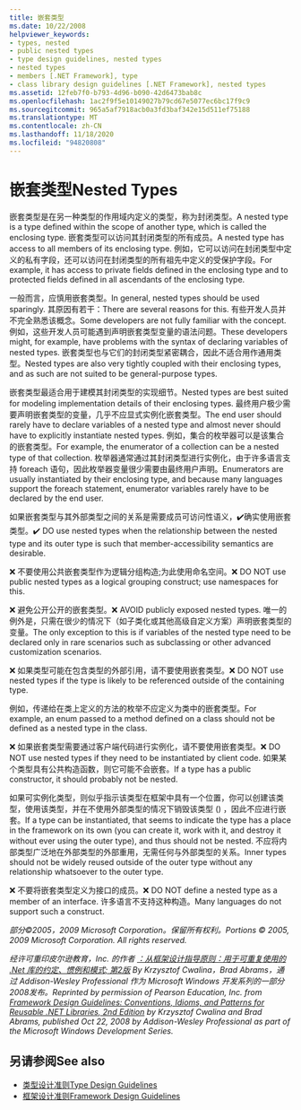 ```yaml
---
title: 嵌套类型
ms.date: 10/22/2008
helpviewer_keywords:
- types, nested
- public nested types
- type design guidelines, nested types
- nested types
- members [.NET Framework], type
- class library design guidelines [.NET Framework], nested types
ms.assetid: 12feb7f0-b793-4d96-b090-42d6473bab8c
ms.openlocfilehash: 1ac2f9f5e10149027b79cd67e5077ec6bc17f9c9
ms.sourcegitcommit: 965a5af7918acb0a3fd3baf342e15d511ef75188
ms.translationtype: MT
ms.contentlocale: zh-CN
ms.lasthandoff: 11/18/2020
ms.locfileid: "94820808"
---
```

# <a name="nested-types"></a><span data-ttu-id="38cb1-102">嵌套类型</span><span class="sxs-lookup"><span data-stu-id="38cb1-102">Nested Types</span></span>
<span data-ttu-id="38cb1-103">嵌套类型是在另一种类型的作用域内定义的类型，称为封闭类型。</span><span class="sxs-lookup"><span data-stu-id="38cb1-103">A nested type is a type defined within the scope of another type, which is called the enclosing type.</span></span> <span data-ttu-id="38cb1-104">嵌套类型可以访问其封闭类型的所有成员。</span><span class="sxs-lookup"><span data-stu-id="38cb1-104">A nested type has access to all members of its enclosing type.</span></span> <span data-ttu-id="38cb1-105">例如，它可以访问在封闭类型中定义的私有字段，还可以访问在封闭类型的所有祖先中定义的受保护字段。</span><span class="sxs-lookup"><span data-stu-id="38cb1-105">For example, it has access to private fields defined in the enclosing type and to protected fields defined in all ascendants of the enclosing type.</span></span>

 <span data-ttu-id="38cb1-106">一般而言，应慎用嵌套类型。</span><span class="sxs-lookup"><span data-stu-id="38cb1-106">In general, nested types should be used sparingly.</span></span> <span data-ttu-id="38cb1-107">其原因有若干：</span><span class="sxs-lookup"><span data-stu-id="38cb1-107">There are several reasons for this.</span></span> <span data-ttu-id="38cb1-108">有些开发人员并不完全熟悉该概念。</span><span class="sxs-lookup"><span data-stu-id="38cb1-108">Some developers are not fully familiar with the concept.</span></span> <span data-ttu-id="38cb1-109">例如，这些开发人员可能遇到声明嵌套类型变量的语法问题。</span><span class="sxs-lookup"><span data-stu-id="38cb1-109">These developers might, for example, have problems with the syntax of declaring variables of nested types.</span></span> <span data-ttu-id="38cb1-110">嵌套类型也与它们的封闭类型紧密耦合，因此不适合用作通用类型。</span><span class="sxs-lookup"><span data-stu-id="38cb1-110">Nested types are also very tightly coupled with their enclosing types, and as such are not suited to be general-purpose types.</span></span>

 <span data-ttu-id="38cb1-111">嵌套类型最适合用于建模其封闭类型的实现细节。</span><span class="sxs-lookup"><span data-stu-id="38cb1-111">Nested types are best suited for modeling implementation details of their enclosing types.</span></span> <span data-ttu-id="38cb1-112">最终用户极少需要声明嵌套类型的变量，几乎不应显式实例化嵌套类型。</span><span class="sxs-lookup"><span data-stu-id="38cb1-112">The end user should rarely have to declare variables of a nested type and almost never should have to explicitly instantiate nested types.</span></span> <span data-ttu-id="38cb1-113">例如，集合的枚举器可以是该集合的嵌套类型。</span><span class="sxs-lookup"><span data-stu-id="38cb1-113">For example, the enumerator of a collection can be a nested type of that collection.</span></span> <span data-ttu-id="38cb1-114">枚举器通常通过其封闭类型进行实例化，由于许多语言支持 foreach 语句，因此枚举器变量很少需要由最终用户声明。</span><span class="sxs-lookup"><span data-stu-id="38cb1-114">Enumerators are usually instantiated by their enclosing type, and because many languages support the foreach statement, enumerator variables rarely have to be declared by the end user.</span></span>

 <span data-ttu-id="38cb1-115">如果嵌套类型与其外部类型之间的关系是需要成员可访问性语义，✔️确实使用嵌套类型。</span><span class="sxs-lookup"><span data-stu-id="38cb1-115">✔️ DO use nested types when the relationship between the nested type and its outer type is such that member-accessibility semantics are desirable.</span></span>

 <span data-ttu-id="38cb1-116">❌ 不要使用公共嵌套类型作为逻辑分组构造;为此使用命名空间。</span><span class="sxs-lookup"><span data-stu-id="38cb1-116">❌ DO NOT use public nested types as a logical grouping construct; use namespaces for this.</span></span>

 <span data-ttu-id="38cb1-117">❌ 避免公开公开的嵌套类型。</span><span class="sxs-lookup"><span data-stu-id="38cb1-117">❌ AVOID publicly exposed nested types.</span></span> <span data-ttu-id="38cb1-118">唯一的例外是，只需在很少的情况下（如子类化或其他高级自定义方案）声明嵌套类型的变量。</span><span class="sxs-lookup"><span data-stu-id="38cb1-118">The only exception to this is if variables of the nested type need to be declared only in rare scenarios such as subclassing or other advanced customization scenarios.</span></span>

 <span data-ttu-id="38cb1-119">❌ 如果类型可能在包含类型的外部引用，请不要使用嵌套类型。</span><span class="sxs-lookup"><span data-stu-id="38cb1-119">❌ DO NOT use nested types if the type is likely to be referenced outside of the containing type.</span></span>

 <span data-ttu-id="38cb1-120">例如，传递给在类上定义的方法的枚举不应定义为类中的嵌套类型。</span><span class="sxs-lookup"><span data-stu-id="38cb1-120">For example, an enum passed to a method defined on a class should not be defined as a nested type in the class.</span></span>

 <span data-ttu-id="38cb1-121">❌ 如果嵌套类型需要通过客户端代码进行实例化，请不要使用嵌套类型。</span><span class="sxs-lookup"><span data-stu-id="38cb1-121">❌ DO NOT use nested types if they need to be instantiated by client code.</span></span>  <span data-ttu-id="38cb1-122">如果某个类型具有公共构造函数，则它可能不会嵌套。</span><span class="sxs-lookup"><span data-stu-id="38cb1-122">If a type has a public constructor, it should probably not be nested.</span></span>

 <span data-ttu-id="38cb1-123">如果可实例化类型，则似乎指示该类型在框架中具有一个位置，你可以创建该类型，使用该类型，并在不使用外部类型的情况下销毁该类型 () ，因此不应进行嵌套。</span><span class="sxs-lookup"><span data-stu-id="38cb1-123">If a type can be instantiated, that seems to indicate the type has a place in the framework on its own (you can create it, work with it, and destroy it without ever using the outer type), and thus should not be nested.</span></span> <span data-ttu-id="38cb1-124">不应将内部类型广泛地在外部类型的外部重用，无需任何与外部类型的关系。</span><span class="sxs-lookup"><span data-stu-id="38cb1-124">Inner types should not be widely reused outside of the outer type without any relationship whatsoever to the outer type.</span></span>

 <span data-ttu-id="38cb1-125">❌ 不要将嵌套类型定义为接口的成员。</span><span class="sxs-lookup"><span data-stu-id="38cb1-125">❌ DO NOT define a nested type as a member of an interface.</span></span> <span data-ttu-id="38cb1-126">许多语言不支持这种构造。</span><span class="sxs-lookup"><span data-stu-id="38cb1-126">Many languages do not support such a construct.</span></span>

 <span data-ttu-id="38cb1-127">*部分©2005，2009 Microsoft Corporation。保留所有权利。*</span><span class="sxs-lookup"><span data-stu-id="38cb1-127">*Portions © 2005, 2009 Microsoft Corporation. All rights reserved.*</span></span>

 <span data-ttu-id="38cb1-128">*经许可重印皮尔逊教育，Inc. 的作者 [：从框架设计指导原则：用于可重复使用的 .Net 库的约定、惯例和模式; 第2版](https://www.informit.com/store/framework-design-guidelines-conventions-idioms-and-9780321545619) By Krzysztof Cwalina，Brad Abrams，通过 Addison-Wesley Professional 作为 Microsoft Windows 开发系列的一部分2008发布。*</span><span class="sxs-lookup"><span data-stu-id="38cb1-128">*Reprinted by permission of Pearson Education, Inc. from [Framework Design Guidelines: Conventions, Idioms, and Patterns for Reusable .NET Libraries, 2nd Edition](https://www.informit.com/store/framework-design-guidelines-conventions-idioms-and-9780321545619) by Krzysztof Cwalina and Brad Abrams, published Oct 22, 2008 by Addison-Wesley Professional as part of the Microsoft Windows Development Series.*</span></span>

## <a name="see-also"></a><span data-ttu-id="38cb1-129">另请参阅</span><span class="sxs-lookup"><span data-stu-id="38cb1-129">See also</span></span>

- [<span data-ttu-id="38cb1-130">类型设计准则</span><span class="sxs-lookup"><span data-stu-id="38cb1-130">Type Design Guidelines</span></span>](type.md)
- [<span data-ttu-id="38cb1-131">框架设计准则</span><span class="sxs-lookup"><span data-stu-id="38cb1-131">Framework Design Guidelines</span></span>](index.md)
